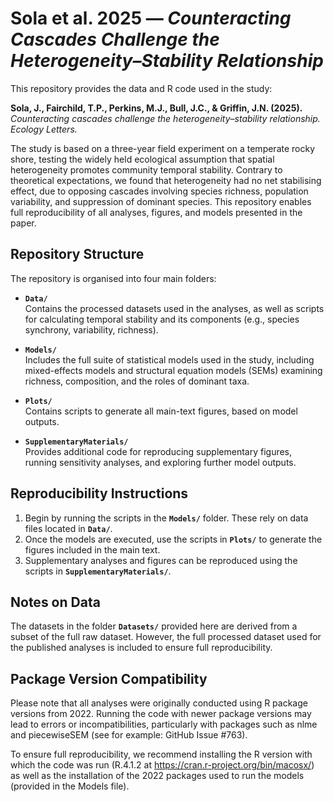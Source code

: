 # Sola et al. 2025 — *Counteracting Cascades Challenge the Heterogeneity–Stability Relationship*

This repository provides the data and R code used in the study:

**Sola, J., Fairchild, T.P., Perkins, M.J., Bull, J.C., & Griffin, J.N. (2025).** *Counteracting cascades challenge the heterogeneity–stability relationship.* *Ecology Letters.*

The study is based on a three-year field experiment on a temperate rocky shore, testing the widely held ecological assumption that spatial heterogeneity promotes community temporal stability. Contrary to theoretical expectations, we found that heterogeneity had no net stabilising effect, due to opposing cascades involving species richness, population variability, and suppression of dominant species. This repository enables full reproducibility of all analyses, figures, and models presented in the paper.

## Repository Structure

The repository is organised into four main folders:

- **`Data/`**  
  Contains the processed datasets used in the analyses, as well as scripts for calculating temporal stability and its components (e.g., species synchrony, variability, richness).

- **`Models/`**  
  Includes the full suite of statistical models used in the study, including mixed-effects models and structural equation models (SEMs) examining richness, composition, and the roles of dominant taxa.

- **`Plots/`**  
  Contains scripts to generate all main-text figures, based on model outputs.

- **`SupplementaryMaterials/`**  
  Provides additional code for reproducing supplementary figures, running sensitivity analyses, and exploring further model outputs.

## Reproducibility Instructions

1. Begin by running the scripts in the **`Models/`** folder. These rely on data files located in **`Data/`**.
2. Once the models are executed, use the scripts in **`Plots/`** to generate the figures included in the main text.
3. Supplementary analyses and figures can be reproduced using the scripts in **`SupplementaryMaterials/`**.

## Notes on Data

The datasets in the folder **`Datasets/`** provided here are derived from a subset of the full raw dataset. However, the full processed dataset used for the published analyses is included to ensure full reproducibility.

## Package Version Compatibility

Please note that all analyses were originally conducted using R package versions from 2022. Running the code with newer package versions may lead to errors or incompatibilities, particularly with packages such as nlme and piecewiseSEM (see for example: GitHub Issue #763).

To ensure full reproducibility, we recommend installing the R version with which the code was run (R.4.1.2 at https://cran.r-project.org/bin/macosx/) as well as the installation of the 2022 packages used to run the models (provided in the Models file).
